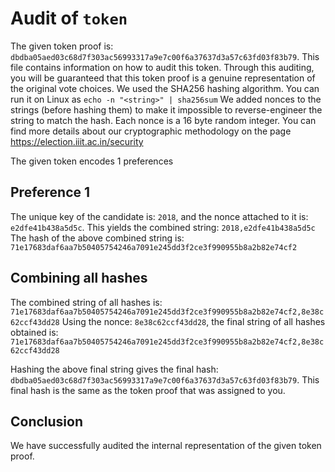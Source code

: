 # Audit of `token`

The given token proof is: `dbdba05aed03c68d7f303ac56993317a9e7c00f6a37637d3a57c63fd03f83b79`. This file contains information on how to audit this token. Through this auditing, you will be guaranteed that this token proof is a genuine representation of the original vote choices.
We used the SHA256 hashing algorithm. You can run it on Linux as `echo -n "<string>" | sha256sum`
We added nonces to the strings (before hashing them) to make it impossible to reverse-engineer the string to match the hash. Each nonce is a 16 byte random integer.
You can find more details about our cryptographic methodology on the page https://election.iiit.ac.in/security

The given token encodes 1 preferences

## Preference 1

The unique key of the candidate is: `2018`, and the nonce attached to it is: `e2dfe41b438a5d5c`. This yields the combined string: `2018,e2dfe41b438a5d5c`
The hash of the above combined string is: `71e17683daf6aa7b50405754246a7091e245dd3f2ce3f990955b8a2b82e74cf2`

## Combining all hashes

The combined string of all hashes is: `71e17683daf6aa7b50405754246a7091e245dd3f2ce3f990955b8a2b82e74cf2,8e38c62ccf43dd28`
Using the nonce: `8e38c62ccf43dd28`, the final string of all hashes obtained is: `71e17683daf6aa7b50405754246a7091e245dd3f2ce3f990955b8a2b82e74cf2,8e38c62ccf43dd28`

Hashing the above final string gives the final hash: `dbdba05aed03c68d7f303ac56993317a9e7c00f6a37637d3a57c63fd03f83b79`. This final hash is the same as the token proof that was assigned to you.

## Conclusion

We have successfully audited the internal representation of the given token proof.
